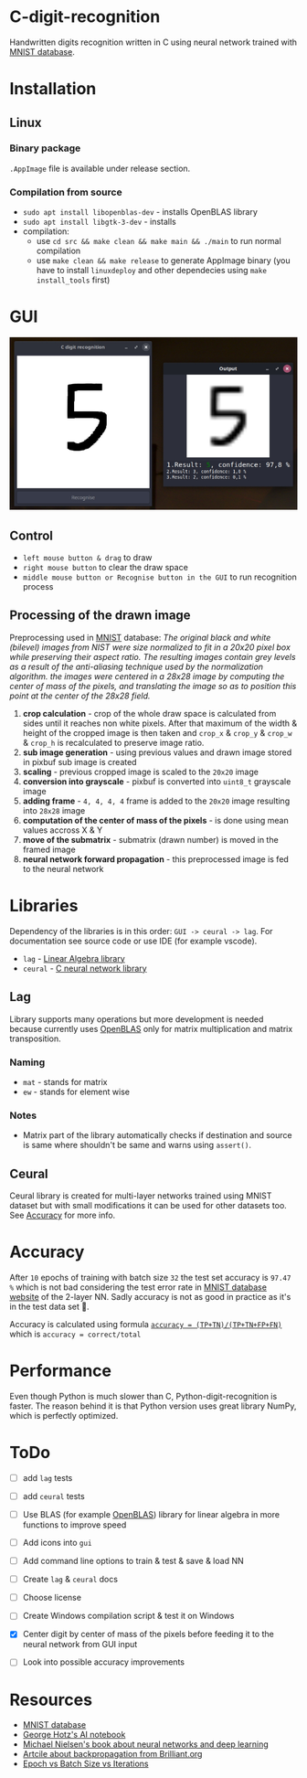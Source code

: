 # C-digit-recognition
Handwritten digits recognition written in C using neural network trained with [MNIST database](http://yann.lecun.com/exdb/mnist/).


# Installation

## Linux

### Binary package
`.AppImage` file is available under release section.

### Compilation from source
- `sudo apt install libopenblas-dev` - installs OpenBLAS library
- `sudo apt install libgtk-3-dev` - installs
- compilation:
	- use `cd src && make clean && make main && ./main` to run normal compilation
	- use `make clean && make release` to generate AppImage binary (you have to install `linuxdeploy` and other dependecies using `make install_tools` first)


# GUI
![GUI](./data/assets/C-digit-recognition-example-of-usage.jpg)

## Control
- `left mouse button & drag` to draw
- `right mouse button` to clear the draw space
- `middle mouse button or Recognise button in the GUI` to run recognition process

## Processing of the drawn image
Preprocessing used in [MNIST](http://yann.lecun.com/exdb/mnist/) database: *The original black and white (bilevel) images from NIST were size normalized to fit in a 20x20 pixel box while preserving their aspect ratio. The resulting images contain grey levels as a result of the anti-aliasing technique used by the normalization algorithm. the images were centered in a 28x28 image by computing the center of mass of the pixels, and translating the image so as to position this point at the center of the 28x28 field.*

1. **crop calculation** - crop of the whole draw space is calculated from sides until it reaches non white pixels. After that maximum of the width & height of the cropped image is then taken and `crop_x` & `crop_y` & `crop_w` & `crop_h` is recalculated to preserve image ratio.
2. **sub image generation** - using previous values and drawn image stored in pixbuf sub image is created
3. **scaling** - previous cropped image is scaled to the `20x20` image
4. **conversion into grayscale** - pixbuf is converted into `uint8_t` grayscale image
5. **adding frame** - `4, 4, 4, 4` frame is added to the `20x20` image resulting into `28x28` image
6. **computation of the center of mass of the pixels** - is done using mean values accross X & Y
7. **move of the submatrix** - submatrix (drawn number) is moved in the framed image
8. **neural network forward propagation** - this preprocessed image is fed to the neural network


# Libraries
Dependency of the libraries is in this order: `GUI -> ceural -> lag`. For documentation see source code or use IDE (for example vscode).

 - `lag` - [Linear Algebra library](#Lag)
 - `ceural` - [C neural network library](#Ceural)

## Lag
Library supports many operations but more development is needed because currently uses [OpenBLAS](https://github.com/xianyi/OpenBLAS) only for matrix multiplication and matrix transposition.

### Naming
- `mat` - stands for matrix
- `ew` - stands for element wise

### Notes
- Matrix part of the library automatically checks if destination and source is same where shouldn't be same and warns using `assert()`.

## Ceural
Ceural library is created for multi-layer networks trained using MNIST dataset but with small modifications it can be used for other datasets too. See [Accuracy](#Accuracy) for more info.


# Accuracy
After `10` epochs of training with batch size `32` the test set accuracy is `97.47 %` which is not bad considering the test error rate in [MNIST database website](http://yann.lecun.com/exdb/mnist/) of the 2-layer NN. Sadly accuracy is not as good in practice as it's in the test data set 🥺.

Accuracy is calculated using formula [`accuracy = (TP+TN)/(TP+TN+FP+FN)`](https://en.wikipedia.org/wiki/Accuracy_and_precision) which is `accuracy = correct/total`


# Performance
Even though Python is much slower than C, Python-digit-recognition is faster. The reason behind it is that Python version uses great library NumPy, which is perfectly optimized.


# ToDo
- [ ] add `lag` tests
- [ ] add `ceural` tests
- [ ] Use BLAS (for example [OpenBLAS](https://github.com/xianyi/OpenBLAS)) library for linear algebra in more functions to improve speed
- [ ] Add icons into `gui`
- [ ] Add command line options to train & test & save & load NN
- [ ] Create `lag` & `ceural` docs
- [ ] Choose license
- [ ] Create Windows compilation script & test it on Windows
- [x] Center digit by center of mass of the pixels before feeding it to the neural network from GUI input
- [ ] Look into possible accuracy improvements


# Resources
- [MNIST database](http://yann.lecun.com/exdb/mnist/)
- [George Hotz's AI notebook](https://github.com/geohot/ai-notebooks/blob/master/mnist_from_scratch.ipynb)
- [Michael Nielsen's book about neural networks and deep learning](http://neuralnetworksanddeeplearning.com/chap2.html)
- [Artcile about backpropagation from Brilliant.org](https://brilliant.org/wiki/backpropagation/)
- [Epoch vs Batch Size vs Iterations](https://towardsdatascience.com/epoch-vs-iterations-vs-batch-size-4dfb9c7ce9c9)